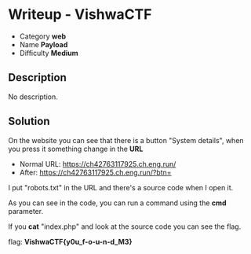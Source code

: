 # **Writeup - VishwaCTF**

* Category **web** 
* Name **Payload** 
* Difficulty **Medium**


## Description

No description.





## **Solution**

On the website you can see that there is a button "System details", when you press it something change in the **URL**

- Normal URL: https://ch42763117925.ch.eng.run/
- After: https://ch42763117925.ch.eng.run/?btn=

I put "robots.txt" in the URL and there's a source code when I open it.

As you can see in the code, you can run a command using the **cmd** parameter.

If you **cat** "index.php" and look at the source code you can see the flag.

flag: **VishwaCTF{y0u_f-o-u-n-d_M3}**